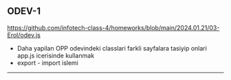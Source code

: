 ## ODEV-1

https://github.com/infotech-class-4/homeworks/blob/main/2024.01.21/03-Erol/odev.js

- Daha yapilan OPP odevindeki classlari farkli sayfalara tasiyip onlari app.js icerisinde kullanmak
- export - import islemi

---
